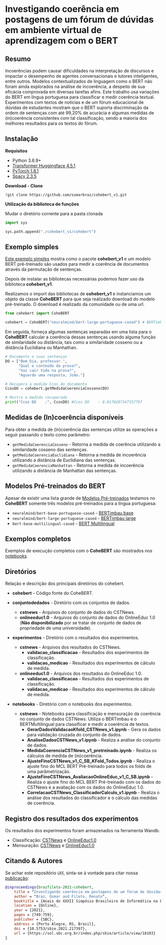 # Investigando coerência em postagens de um fórum de dúvidas em ambiente virtual de aprendizagem com o BERT

## **Resumo**
Incoerências podem causar dificuldades na interpretação de discursos e impactar o desempenho de agentes conversacionais e tutores inteligentes, entre outros. Modelos contextualizados de linguagem como o BERT não foram ainda explorados na análise de incoerência, a despeito de sua eficácia comprovada em diversas tarefas afins. Este trabalho usa variações do BERT em língua portuguesa para classificar e medir coerência textual. Experimentos com textos de notícias e de um fórum educacional de dúvidas de estudantes mostram que o BERT suporta discriminação da ordem de sentenças com até 99,20% de acurácia e algumas medidas de (in)coerência consistentes com tal classificação, sendo a maioria dos melhores resultados para os textos do fórum. 

## **Instalação**

**Requisitos**

* Python 3.6.9+
* [Transformer Huggingface 4.5.1](https://huggingface.co/transformers/)
* [PyTorch 1.8.1](https://pytorch.org/)
* [Spacy 2.3.5](https://spacy.io/)

**Download - Clone**

```
!git clone https://github.com/osmarbraz/cohebert_v1.git
```

**Utilização da biblioteca de funções**

Mudar o diretório corrente para a pasta clonada
```python
import sys

sys.path.append("./cohebert_v1/cohebert")
```

## Exemplo simples

[Este exemplo simples](notebooks/ExemploCoheBERT.ipynb) mostra como o pacote **cohebert_v1** e um modelo BERT pré-treinado são usados para medir a coerência de documentos através da permutação de sentenças.

Depois de instalar as bibliotecas necessárias podemos fazer uso da biblioteca **cohebert_v1**.

Realizamos o import das bibliotecas de **cohebert_v1** e instanciamos um objeto da classe **CoheBERT** para que seja realizado download do modelo pré-treinado. O download é realizado da comunidade ou de uma url.

````python
from cohebert import CoheBERT

cohebert = CoheBERT("neuralmind/bert-large-portuguese-cased") # BERTimbau large
````

Em seguida, forneça algumas sentenças separadas em uma lista para o **CoheBERT** calcular a coerência dessas sentenças usando alguma função de similaridade ou distância, tais como a similaridade cosseno ou a distância Euclidiana ou Manhathan.

````python
# Documento e suas sentenças
DO = ["Bom Dia, professor.",
      "Qual o conteúdo da prova?",
      "Vai cair tudo na prova?",
      "Aguardo uma resposta, João."]

# Recupera a medida Ccos do documento
CcosDO = cohebert.getMedidaCoerenciaCosseno(DO)

# Mostra a medida recuperada
print("Ccos DO    :", CcosDO) #Ccos DO    : 0.8178287347157797
````

## Medidas de (In)coerência disponíveis
Para obter a medida de (in)coerência das sentenças utilize as operações a seguir passando o texto como parâmetro:

* ```getMedidaCoerenciaCosseno``` - Retorna a medida de coerência utilizando a similaridade cosseno das sentenças. 
* ```getMedidaCoerenciaEuclidiana``` - Retorna a medida de incoerência utilizando a distância de Euclidiana das sentenças.
* ```getMedidaCoerenciaManhattan``` - Retorna a medida de incoerência utilizando a distância de Manhattan das sentenças.

## Modelos Pré-treinados do BERT

Apesar de existir uma lista grande de [Modelos Pré-treinados](https://huggingface.co/models) testamos no **CoheBERT** somente três modelos pré-treinados para a língua portuguesa: 
* ```neuralmind/bert-base-portuguese-cased``` - [BERTimbau base](https://github.com/neuralmind-ai/portuguese-bert)
* ```neuralmind/bert-large-portuguese-cased``` - [BERTimbau large](https://github.com/neuralmind-ai/portuguese-bert)
* ```bert-base-multilingual-cased``` - [BERT Multilingual](https://huggingface.co/bert-base-multilingual-cased)


## Exemplos completos

Exemplos de execução completos com o **CoheBERT** são mostrados nos [notebooks](notebooks/cstnews/).

## **Diretórios**

Relação e descrição dos principais diretórios do cohebert.

* **cohebert** - Código fonte do CoheBERT.
* **conjuntodedados** - Diretório com os conjuntos de dados.
  * **cstnews** - Arquivos do conjunto de dados do CSTNews.
  * **onlineeduc1.0** - Arquivos do conjunto de dados do OnlineEduc 1.0 (**Não disponibilizado** por se tratar de conjunto de dados de propriedade de uma universidade).

* **experimentos** - Diretório com o resultados dos experimentos.
  * **cstnews** - Arquivos dos resultados do CSTNews.
    * **validacao_classificacao** - Resultados dos experimentos de classificação.
    * **validacao_medicao** - Resultados dos experimentos de cálculo de medida.
  * **onlineeduc1.0** - Arquivos dos resultados do OnlineEduc 1.0.
    * **validacao_classificacao** - Resultados dos experimentos de classificação.
    * **validacao_medicao** - Resultados dos experimentos de cálculo de medida.

* **notebooks** - Diretório com o notebooks dos experimentos.
  * **cstnews** - Notebooks para classificação e mensuração da coerência no conjunto de dados CSTNews. Utiliza o BERTimbau e o BERTMultilingual para classificar e medir a coerência de textos. 
    * **GerarDadosValidacaoKfold_CSTNews_v1.ipynb** - Gera os dados para validação cruzada do conjunto de dados.
    * **AnaliseDadosCSTNews_v1.ipynb** - Realiza a análise do conjunto de dados.
    * **MedidaCoerenciaCSTNews_v1_pretreinado.ipynb** - Realiza os cálculos de medida de (in)coerência.
    * **AjusteFinoCSTNews_v1_C_SB_KFold_Todos.ipynb** - Realiza o ajuste fino do MCL BERT Pré-treinado para todos os folds de uma parâmetrização.
    * **AjusteFinoCSTNews_AvaliacaoOnlineEduc_v1_C_SB.ipynb** - Realiza o ajuste fino do MCL BERT Pré-treinado com os dados do CSTNews e a avaliação com os dados do OnlineEduc 1.0.
    * **CorrelacaoCSTNews_ClassificadorCalculo_v1.ipynb** - Realiza o análise dos resultados do classificador e o cálculo das medidas de coerência.
 
## Registro dos resultados dos experimentos

Os resultados dos experimentos foram armazenados na ferramenta Wandb.

*  Classificação: [CSTNews](https://wandb.ai/osmar-braz/ajustefinocstnews_v1_c_sb_kfold?workspace=user-osmar-braz) e [OnlineEduc1.0](https://wandb.ai/osmar-braz/ajustefinomoodle_v1_c_sb_kfold?workspace=user-osmar-braz)
*  Mensuração: [CSTNews](https://wandb.ai/osmar-braz/medidacoerenciamoodle_v1?workspace=user-osmar-braz) e [OnlineEduc1.0](https://wandb.ai/osmar-braz/medidacoerenciamoodle_v1?workspace=user-osmar-braz)

## Citando & Autores

Se achar este repositório útil, sinta-se à vontade para citar nossa [publicação](https://sol.sbc.org.br/index.php/sbie/article/view/18103):

```bibtex 
@inproceedings{brazfileto-2021-cohebert,
    title = "Investigando coerência em postagens de um fórum de dúvidas em ambiente virtual de aprendizagem com o BERT",
    author = "Braz, Osmar and Fileto, Renato",    
    booktitle = {Anais do XXXII Simpósio Brasileiro de Informática na Educação},
    location = {Online},
    year = {2021},
    pages = {749-759},
    publisher = {SBC},
    address = {Porto Alegre, RS, Brasil},
    doi = {10.5753/sbie.2021.217397},
    url = {https://sol.sbc.org.br/index.php/sbie/article/view/18103}        
}
```
